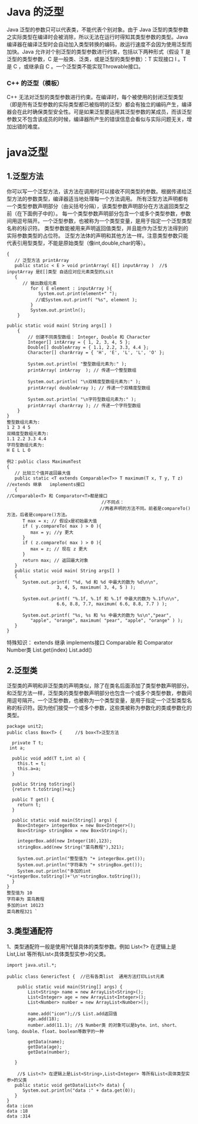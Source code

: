 # Java 的泛型
Java 泛型的参数只可以代表类，不能代表个别对象。由于 Java 泛型的类型参数之实际类型在编译时会被消除，所以无法在运行时得知其类型参数的类型。Java 编译器在编译泛型时会自动加入类型转换的编码，故运行速度不会因为使用泛型而 加快。Java 允许对个别泛型的类型参数进行约束，包括以下两种形式（假设 T 是泛型的类型参数，C 是一般类、泛类，或是泛型的类型参数）：T 实现接口 I 。T 是 C ，或继承自 C 。一个泛型类不能实现Throwable接口。
### C++ 的泛型（模板）
C++ 无法对泛型的类型参数进行约束。在编译时，每个被使用的封闭泛型类型（即是所有泛型参数的实际类型都已被指明的泛型）都会有独立的编码产生，编译器会在此时确保类型安全性。可是如果泛型要运用其泛型参数的某成员，而该泛型参数又不包含该成员的时候，编译器所产生的错误信息会看似与实际问题无关，增加出错的难度。

# java泛型
## 1.泛型方法   
你可以写一个泛型方法，该方法在调用时可以接收不同类型的参数。根据传递给泛型方法的参数类型，编译器适当地处理每一个方法调用。
所有泛型方法声明都有一个类型参数声明部分（由尖括号分隔），该类型参数声明部分在方法返回类型之前（在下面例子中的<E>）。
每一个类型参数声明部分包含一个或多个类型参数，参数间用逗号隔开。一个泛型参数，也被称为一个类型变量，是用于指定一个泛型类型名称的标识符。
类型参数能被用来声明返回值类型，并且能作为泛型方法得到的实际参数类型的占位符。
泛型方法体的声明和其他方法一样。注意类型参数只能代表引用型类型，不能是原始类型（像int,double,char的等）。

``` 例1：public class GenericMethodTest
{
   // 泛型方法 printArray                         
   public static < E > void printArray( E[] inputArray )  //$ inputArray 是E[]类型 自适应对应元素类型的Lsit
   {
      // 输出数组元素            
         for ( E element : inputArray ){        
            System.out.print(element+" ");
           //或System.out.printf( "%s", element );
         }
         System.out.println();
    } 

public static void main( String args[] )
    {
        // 创建不同类型数组： Integer, Double 和 Character
        Integer[] intArray = { 1, 2, 3, 4, 5 };
        Double[] doubleArray = { 1.1, 2.2, 3.3, 4.4 };
        Character[] charArray = { 'H', 'E', 'L', 'L', 'O' };
 
        System.out.println( "整型数组元素为:" );
        printArray( intArray  ); // 传递一个整型数组
 
        System.out.println( "\n双精度型数组元素为:" );
        printArray( doubleArray ); // 传递一个双精度型数组
 
        System.out.println( "\n字符型数组元素为:" );
        printArray( charArray ); // 传递一个字符型数组
    } 
} 
整型数组元素为:
1 2 3 4 5 
双精度型数组元素为:
1.1 2.2 3.3 4.4 
字符型数组元素为:
H E L L O 

例2：public class MaximumTest
{
   // 比较三个值并返回最大值
   public static <T extends Comparable<T>> T maximum(T x, T y, T z)   //extends 继承   implements接口
   {                                                       //Comparable<T> 和 Comparator<T>都是接口
                                    //不同点：
　                                　//两者声明的方法不同。前者是compareTo()方法，后者是compare()方法。
      T max = x; // 假设x是初始最大值
      if ( y.compareTo( max ) > 0 ){
         max = y; //y 更大
      }
      if ( z.compareTo( max ) > 0 ){
         max = z; // 现在 z 更大           
      }
      return max; // 返回最大对象
   }
   public static void main( String args[] )
   {
      System.out.printf( "%d, %d 和 %d 中最大的数为 %d\n\n",
                   3, 4, 5, maximum( 3, 4, 5 ) );
 
      System.out.printf( "%.1f, %.1f 和 %.1f 中最大的数为 %.1f\n\n",
                   6.6, 8.8, 7.7, maximum( 6.6, 8.8, 7.7 ) );
 
      System.out.printf( "%s, %s 和 %s 中最大的数为 %s\n","pear",
         "apple", "orange", maximum( "pear", "apple", "orange" ) );
   }
}   
```
特殊知识： extends 继承   implements接口   Comparable<T> 和 Comparator<T> Number类   List.get(index)  List.add()   

## 2.泛型类   
泛型类的声明和非泛型类的声明类似，除了在类名后面添加了类型参数声明部分。   
和泛型方法一样，泛型类的类型参数声明部分也包含一个或多个类型参数，参数间用逗号隔开。一个泛型参数，也被称为一个类型变量，是用于指定一个泛型类型名称的标识符。因为他们接受一个或多个参数，这些类被称为参数化的类或参数化的类型。   
```
package unit2;
public class Box<T> {     //$ box<T>泛型方法
   
  private T t;
 int a;
 
  public void add(T t,int a) {             
    this.t = t;
    this.a=a;
  }
 
  public String toString()
  {return t.toString()+a;}
  
  public T get() {
    return t;
  }
 
  public static void main(String[] args) {
    Box<Integer> integerBox = new Box<Integer>();
    Box<String> stringBox = new Box<String>();
 
    integerBox.add(new Integer(10),123);        
    stringBox.add(new String("菜鸟教程"),321);
 
    System.out.println("整型值为 "+ integerBox.get());
    System.out.println("字符串为 "+ stringBox.get());
    System.out.println("多加的int "+integerBox.toString()+'\n'+stringBox.toString());
  }
}
整型值为 10
字符串为 菜鸟教程
多加的int 10123
菜鸟教程321 `
```
## 3.类型通配符
1、类型通配符一般是使用?代替具体的类型参数。例如 List<?> 在逻辑上是List<String>,List<Integer> 等所有List<具体类型实参>的父类。 

```package unit2;
import java.util.*;
 
public class GenericTest {  //已有各类list  通用方法打印List元素
     
    public static void main(String[] args) {
        List<String> name = new ArrayList<String>();
        List<Integer> age = new ArrayList<Integer>();
        List<Number> number = new ArrayList<Number>();
        
        name.add("icon");//$ List.add返回值
        age.add(18);
        number.add(11.1); //$ Number类 的对象可以是byte、int、short、long、double、float、boolean等数字的一种
 
        getData(name);
        getData(age);
        getData(number);
       
   }
    
    //$ List<?> 在逻辑上是List<String>,List<Integer> 等所有List<具体类型实参>的父类
   public static void getData(List<?> data) {  
      System.out.println("data :" + data.get(0));
   }
}
data :icon
data :18
data :314
```
